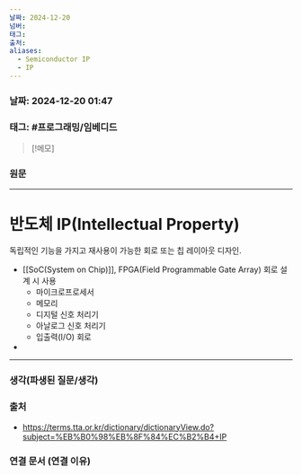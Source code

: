 ```yaml
---
날짜: 2024-12-20
넘버: 
태그: 
출처: 
aliases:
  - Semiconductor IP
  - IP
---
```

### 날짜:  2024-12-20 01:47

### 태그: #프로그래밍/임베디드 

>[!메모]
>

### 원문
---
# 반도체 IP(Intellectual Property)

독립적인 기능을 가지고 재사용이 가능한 회로 또는 칩 레이아웃 디자인.
- [[SoC(System on Chip)]], FPGA(Field Programmable Gate Array) 회로 설계 시 사용
	- 마이크로프로세서
	- 메모리
	- 디지털 신호 처리기
	- 아날로그 신호 처리기
	- 입출력(I/O) 회로
- 



---
### 생각(파생된 질문/생각)

### 출처
- https://terms.tta.or.kr/dictionary/dictionaryView.do?subject=%EB%B0%98%EB%8F%84%EC%B2%B4+IP

### 연결 문서 (연결 이유)
